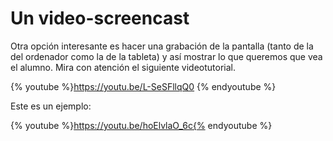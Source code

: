 # Un video-screencast

Otra opción interesante es hacer una grabación de la pantalla (tanto de la del ordenador como la de la tableta) y así mostrar lo que queremos que vea el alumno. Mira con atención el siguiente videotutorial.

{% youtube %}https://youtu.be/L-SeSFllqQ0 {% endyoutube %}

Este es un ejemplo:

{% youtube %}https://youtu.be/hoElvlaO_6c{% endyoutube %}

